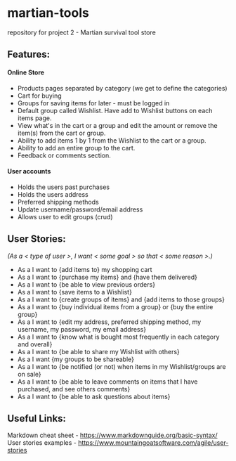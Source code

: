 # martian-tools
repository for project 2 - Martian survival tool store




## Features:
#### Online Store
* Products pages separated by category (we get to define the categories)
* Cart for buying
* Groups for saving items for later - must be logged in
* Default group called Wishlist. Have add to Wishlist buttons on each items page.
* View what's in the cart or a group and edit the amount or remove the item(s) from the cart or group.
* Ability to add items 1 by 1 from the Wishlist to the cart or a group.
* Ability to add an entire group to the cart.
* Feedback or comments section.
#### User accounts
* Holds the users past purchases
* Holds the users address
* Preferred shipping methods
* Update username/password/email address
* Allows user to edit groups (crud)

## User Stories:
*(As a < type of user >, I want < some goal > so that < some reason >.)*
* As a <user> I want to {add items to} my shopping cart
* As a <user> I want to {purchase my items} and {have them delivered}
* As a <user> I want to {be able to view previous orders}
* As a <user> I want to {save items to a Wishlist}
* As a <user> I want to {create groups of items} and {add items to those groups}
* As a <user> I want to {buy individual items from a group} or {buy the entire group}
* As a <user> I want to {edit my address, preferred shipping method, my username, my password, my email address}
* As a <user> I want to {know what is bought most frequently in each category and overall}
* As a <user> I want to {be able to share my Wishlist with others}
* As a <user> I want {my groups to be shareable}
* As a <user> I want to {be notified (or not) when items in my Wishlist/groups are on sale}
* As a <user> I want to {be able to leave comments on items that I have purchased, and see others comments}
* As a <user> I want to {be able to ask questions about items}

## Useful Links:
  Markdown cheat sheet - https://www.markdownguide.org/basic-syntax/  
  User stories examples - https://www.mountaingoatsoftware.com/agile/user-stories
  
